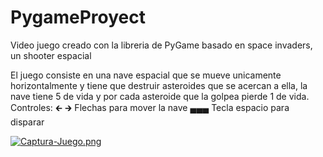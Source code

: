 # PygameProyect
Video juego creado con la libreria de PyGame basado en space invaders, un shooter espacial

El juego consiste en una nave espacial que se mueve unicamente horizontalmente y tiene que destruir asteroides que se acercan a ella, la nave tiene 5 de vida y por cada asteroide que la golpea pierde 1 de vida.
Controles:
🡰 🡲 Flechas para mover la nave 
▄▄▄ Tecla espacio para disparar 

[![Captura-Juego.png](https://i.postimg.cc/ZRqNsymV/Captura-Juego.png)](https://postimg.cc/4Krnmym9)
